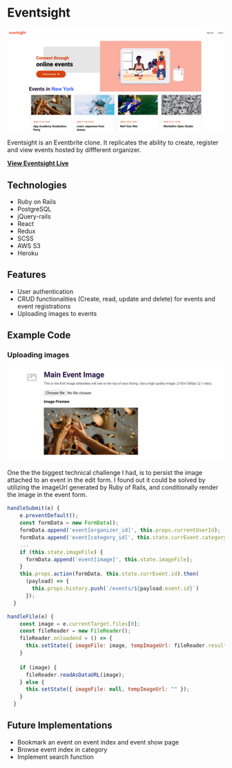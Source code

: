 # Eventsight

![splash](readme_images/readme_1.png)

Eventsight is an Eventbrite clone. It replicates the ability to create, register and view events hosted by diffferent organizer. 

[**View Eventsight Live**](https://eventsight.herokuapp.com/)

## Technologies

- Ruby on Rails
- PostgreSQL
- jQuery-rails
- React
- Redux
- SCSS
- AWS S3
- Heroku

## Features

- User authentication
- CRUD functionalities (Create, read, update and delete) for events and event registrations
- Uploading images to events

## Example Code

### Uploading images

![image upload](readme_images/readme_4.png)

One the the biggest technical challenge I had, is to persist the image attached to an event in the edit form. I found out it could be solved by utilizing the imageUrl generated by Ruby of Rails, and conditionally render the image in the event form.

```javascript
handleSubmit(e) {
    e.preventDefault();
    const formData = new FormData();
    formData.append('event[organizer_id]', this.props.currentUserId);
    formData.append('event[category_id]', this.state.currEvent.category_id);
    ...
    if (this.state.imageFile) {
      formData.append('event[image]', this.state.imageFile);
    } 
    this.props.action(formData, this.state.currEvent.id).then(
      (payload) => {
        this.props.history.push(`/events/${payload.event.id}`)
      });
  }
```

```javascript
handleFile(e) {
    const image = e.currentTarget.files[0];
    const fileReader = new FileReader();
    fileReader.onloadend = () => {
      this.setState({ imageFile: image, tempImageUrl: fileReader.result })
    }

    if (image) {
      fileReader.readAsDataURL(image);
    } else {
      this.setState({ imageFile: null, tempImageUrl: "" });
    }
  }
```

## Future Implementations

- Bookmark an event on event index and event show page
- Browse event index in category
- Implement search function